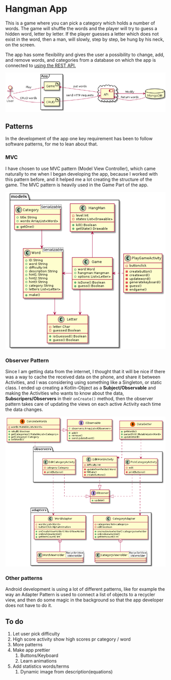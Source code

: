 # Hangman App

This is a game where you can pick a category which holds a number of words. The game will shuffle the words and the player will try to guess a hidden word, letter by letter. If the player guesses a letter which does not exist in the word, then a man, will slowly, step by step, be hung by his neck, on the screen.

The app has some flexibility and gives the user a possibility to change, add, and remove words, and categories from a database on which the app is connected to
[using the REST API.](https://github.com/DAT4/android-galgeleg-rest-api)

![Diagram of the interaction between different components in the system, the app is using.](UML/domain.png)

## Patterns
In the development of the app one key requirement has been to follow software patterns, for me to lean about that.

### MVC
I have chosen to use MVC pattern (Model View Controller), which came naturally to me when I began developing the app, because I worked with this pattern before, and it helped me a lot creating the structure of the game. The MVC pattern is heavily used in the Game Part of the app.

![UML diagram of how the MVC pattern is implemented in the app](UML/mvc.png)

### Observer Pattern
Since I am getting data from the internet, I thought that it will be nice if there was a way to cache the received data on the phone, and share it between Activities, and I was considering using something like a Singleton, or static class. I ended up creating a Kotlin-Object as a **Subject/Observable** and making the Activities who wants to know about the data, **Subscripers/Observers** in their `onCreate()` method, then the observer pattern takes care of updating the views on each active Activity each time the data changes.

![UML diagram of how the Observer pattern is implemented in the app](UML/class.png)

### Other patterns
Android development is using a lot of different patterns, like for example the way an Adapter Pattern is used to connect a list of objects to a recycler view, and then do some magic in the background so that the app developer does not have to do it.

## To do

1. Let user pick difficulty
2. High score activity show high scores pr category / word
3. More patterns
4. Make app prettier
    1. Buttons/Keyboard
    2. Learn animations
5. Add statistics words/terms
    1. Dynamic image from description(equations)


